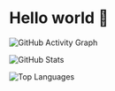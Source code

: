 # Hello world 👋

![GitHub Activity Graph](https://github-readme-activity-graph.vercel.app/graph?username=linux-root&theme=github)

![GitHub Stats](https://github-readme-stats.vercel.app/api?username=linux-root&show_icons=true&theme=radical)

![Top Languages](https://github-readme-stats.vercel.app/api/top-langs/?username=linux-root&&theme=radical)
